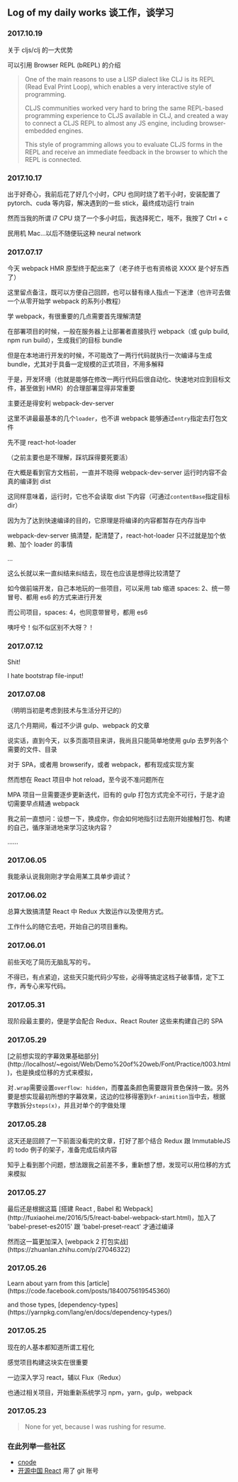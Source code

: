 ## Log of my daily works 谈工作，谈学习




### 2017.10.19
<p>关于 cljs/clj 的一大优势</p>
<p>可以引用 Browser REPL (bREPL) 的介绍</p>
<blockquote>
<p>One of the main reasons to use a LISP dialect like CLJ is its REPL (Read Eval Print Loop), which enables a very interactive style of programming.</p>
<p>CLJS communities worked very hard to bring the same REPL-based programming experience to CLJS available in CLJ, and created a way to connect a CLJS REPL to almost any JS engine, including browser-embedded engines. </p>
<p>This style of programming allows you to evaluate CLJS forms in the REPL and receive an immediate feedback in the browser to which the REPL is connected.</p>
</blockquote>


### 2017.10.17
<p>出于好奇心，我前后花了好几个小时，CPU 也同时烧了若干小时，安装配置了 pytorch、cuda 等内容，解决遇到的一些 stick，最终成功运行 train</p>
<p>然而当我的所谓 i7 CPU 烧了一个多小时后，我选择死亡，哦不，我按了 Ctrl + c</p>
<p>民用机 Mac...以后不随便玩这种 neural network</p>


### 2017.07.17
<p>今天 webpack HMR 原型终于配出来了（老子终于也有资格说 XXXX 是个好东西了）</p>
<p>这里留点备注，既可以方便自己回顾，也可以替有缘人指点一下迷津（也许可去做一个从零开始学 webpack 的系列小教程）</p>
<p>学 webpack，有很重要的几点需要首先理解清楚</p>
<p>在部署项目的时候，一般在服务器上让部署者直接执行 webpack（或 gulp build, npm run build），生成我们的目标 bundle</p>
<p>但是在本地进行开发的时候，不可能改了一两行代码就执行一次编译与生成 bundle，尤其对于具备一定规模的正式项目，不用多解释</p>
<p>于是，开发环境（也就是能够在修改一两行代码后很自动化、快速地对应到目标文件，甚至做到 HMR）的合理部署显得非常重要</p>
<p>主要还是得安利 webpack-dev-server</p>

<p>这里不讲最最基本的几个<code>loader</code>，也不讲 webpack 能够通过<code>entry</code>指定去打包文件</p>
<p>先不提 react-hot-loader</p>

<p>（之前主要也是不理解，踩坑踩得要死要活）</p>
<p>在大概是看到官方文档前，一直并不晓得 webpack-dev-server 运行时内容不会真的编译到 dist</p>
<p>这同样意味着，运行时，它也不会读取 dist 下内容（可通过<code>contentBase</code>指定目标 dir）</p>
<p>因为为了达到快速编译的目的，它原理是将编译的内容都暂存在内存当中</p>

<p>webpack-dev-server 搞清楚，配清楚了，react-hot-loader 只不过就是加个依赖、加个 loader 的事情</p>
...
<p>这么长就以来一直纠结来纠结去，现在也应该是想得比较清楚了</p>
<p>如今做前端开发，自己本地玩的一些项目，可以采用 tab 缩进 spaces: 2、统一带冒号、都用 es6 的方式来进行开发</p>
<p>而公司项目，spaces: 4，也同意带冒号，都用 es6</p>
<p>咦吁兮！似不似区别不大呀？！</p>


### 2017.07.12
<p>Shit!</p>
<p>I hate bootstrap file-input!</p>


### 2017.07.08
<p>（明明当初是考虑到技术与生活分开记的）</p>
<p>这几个月期间，看过不少讲 gulp、webpack 的文章</p>
<p>说实话，直到今天，以多页面项目来讲，我尚且只能简单地使用 gulp 去罗列各个需要的文件、目录</p>
<p>对于 SPA，或者用 browserify，或者 webpack，都有现成实现方案</p>
<p>然而想在 React 项目中 hot reload，至今说不准问题所在</p>
<p>MPA 项目一旦需要逐步更新迭代，旧有的 gulp 打包方式完全不可行，于是才迫切需要早点精通 webpack</p>
<p>我之前一直想问：设想一下，换成你，你会如何地指引过去刚开始接触打包、构建的自己，循序渐进地来学习这块内容？</p>
<p>......</p>


### 2017.06.05
<p>我能承认说我刚刚才学会用某工具单步调试？</p>


### 2017.06.02
<p>总算大致搞清楚 React 中 Redux 大致运作以及使用方式。</p>
<p>工作什么的随它去吧，开始自己的项目重构。</p>


### 2017.06.01
<p>前些天吃了简历无脑乱写的亏。</p>
<p>不得已，有点紧迫，这些天只能代码少写些，必得等搞定这档子破事情，定下工作，再专心来写代码。</p>


### 2017.05.31
<p>现阶段最主要的，便是学会配合 Redux、React Router 这些来构建自己的 SPA</p>


### 2017.05.29
<p>[之前想实现的字幕效果基础部分](http://localhost/~egoist/Web/Demo%20of%20web/Font/Practice/t003.html)，也是换成位移的方式来模拟，</p>
<p>对<code>.wrap</code>需要设置<code>overflow: hidden</code>，而覆盖条颜色需要跟背景色保持一致。另外要是想实现最初所想的字幕效果，这边的位移得塞到<code>kf-animition</code>当中去，根据字数拆分<code>steps(x)</code>，并且对单个的字做处理</p>


### 2017.05.28
<p>这天还是回顾了一下前面没看完的文章，打好了那个结合 Redux 跟 ImmutableJS 的 todo 例子的架子，准备完成后续内容</p>
<p>知乎上看到那个问题，想法跟我之前差不多，重新想了想，发现可以用位移的方式来模拟</p>


### 2017.05.27
<p>最后还是根据这篇 [搭建 React , Babel 和 Webpack](http://fuxiaohei.me/2016/5/5/react-babel-webpack-start.html)，加入了 'babel-preset-es2015' 跟 'babel-preset-react' 才通过编译</p>
<p>然而这一篇更加深入 [webpack 2 打包实战](https://zhuanlan.zhihu.com/p/27046322)</p>


### 2017.05.26
<p>Learn about yarn from this [article](https://code.facebook.com/posts/1840075619545360)</p>
<p>and those types, [dependency-types](https://yarnpkg.com/lang/en/docs/dependency-types/)</p>


### 2017.05.25
<p>现在的人基本都知道所谓工程化</p>
<p>感觉项目构建这块实在很重要</p>
<p>一边深入学习 react，辅以 Flux（Redux）</p>
<p>也通过相关项目，开始重新系统学习 npm，yarn，gulp，webpack</p>


### 2017.05.23
> None for yet, because I was rushing for resume.




### 在此列举一些社区
* [cnode](http://cnodejs.org/)
* [开源中国 React](https://www.oschina.net/question/tag/react) 用了 git 账号
